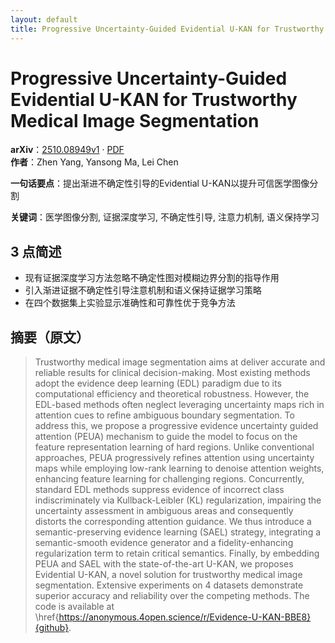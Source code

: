 ```yaml
---
layout: default
title: Progressive Uncertainty-Guided Evidential U-KAN for Trustworthy Medical Image Segmentation
---
```


# Progressive Uncertainty-Guided Evidential U-KAN for Trustworthy Medical Image Segmentation
**arXiv**：[2510.08949v1](https://arxiv.org/abs/2510.08949) · [PDF](https://arxiv.org/pdf/2510.08949.pdf)  
**作者**：Zhen Yang, Yansong Ma, Lei Chen  

**一句话要点**：提出渐进不确定性引导的Evidential U-KAN以提升可信医学图像分割

**关键词**：医学图像分割, 证据深度学习, 不确定性引导, 注意力机制, 语义保持学习

## 3 点简述
- 现有证据深度学习方法忽略不确定性图对模糊边界分割的指导作用
- 引入渐进证据不确定性引导注意机制和语义保持证据学习策略
- 在四个数据集上实验显示准确性和可靠性优于竞争方法

## 摘要（原文）

> Trustworthy medical image segmentation aims at deliver accurate and reliable
> results for clinical decision-making. Most existing methods adopt the evidence
> deep learning (EDL) paradigm due to its computational efficiency and
> theoretical robustness. However, the EDL-based methods often neglect leveraging
> uncertainty maps rich in attention cues to refine ambiguous boundary
> segmentation. To address this, we propose a progressive evidence uncertainty
> guided attention (PEUA) mechanism to guide the model to focus on the feature
> representation learning of hard regions. Unlike conventional approaches, PEUA
> progressively refines attention using uncertainty maps while employing low-rank
> learning to denoise attention weights, enhancing feature learning for
> challenging regions. Concurrently, standard EDL methods suppress evidence of
> incorrect class indiscriminately via Kullback-Leibler (KL) regularization,
> impairing the uncertainty assessment in ambiguous areas and consequently
> distorts the corresponding attention guidance. We thus introduce a
> semantic-preserving evidence learning (SAEL) strategy, integrating a
> semantic-smooth evidence generator and a fidelity-enhancing regularization term
> to retain critical semantics. Finally, by embedding PEUA and SAEL with the
> state-of-the-art U-KAN, we proposes Evidential U-KAN, a novel solution for
> trustworthy medical image segmentation. Extensive experiments on 4 datasets
> demonstrate superior accuracy and reliability over the competing methods. The
> code is available at
> \href{https://anonymous.4open.science/r/Evidence-U-KAN-BBE8}{github}.

